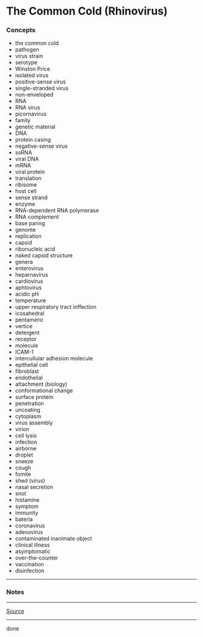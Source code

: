 # The Common Cold (Rhinovirus)

### Concepts

- the common cold
- pathogen
- virus strain
- serotype
- Winston Price
- isolated virus
- positive-sense virus
- single-stranded virus
- non-enveloped
- RNA
- RNA virus
- picornavirus
- family
- genetic material
- DNA
- protein casing
- negative-sense virus
- ssRNA
- viral DNA
- mRNA
- viral protein
- translation
- ribisome
- host cell
- sense strand
- enzyme
- RNA-dependent RNA polymerase
- RNA complement
- base paring
- genome
- replication
- capsid
- ribonucleic acid
- naked capsid structure
- genera
- enterovirus
- heparnavirus
- cardiovirus
- aphtovirus
- acidic pH
- temperature
- upper respiratory tract inffection
- icosahedral
- pentameric
- vertice
- detergent
- receptor
- molecule
- ICAM-1
- intercullular adhesion molecule
- epithelial cell
- fibroblast
- endothelial
- attachment (biology)
- conformational change
- surface protein
- penetration
- uncoating
- cytoplasm
- virus assembly
- virion
- cell lysis
- infection
- airborne
- droplet
- sneeze
- cough
- fomite
- shed (virus)
- nasal secretion
- snot
- histamine
- symptom
- immunity
- bateria
- coronavirus
- adenovirus
- contaminated inanimate object
- clinical illness
- asymptomatic
- over-the-counter
- vaccination
- disinfection

---

### Notes

---

[Source](https://youtu.be/UW06euRm09Q)

---

done